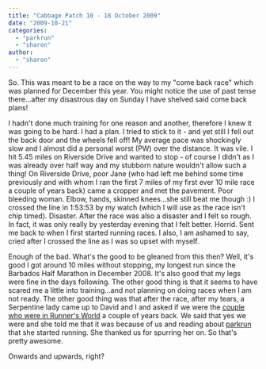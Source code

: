 ```yaml
---
title: "Cabbage Patch 10 - 18 October 2009"
date: "2009-10-21"
categories: 
  - "parkrun"
  - "sharon"
author: 
  - "sharon"
---
```


So. This was meant to be a race on the way to my "come back race" which was planned for December this year. You might notice the use of past tense there...after my disastrous day on Sunday I have shelved said come back plans!

I hadn't done much training for one reason and another, therefore I knew it was going to be hard. I had a plan. I tried to stick to it - and yet still I fell out the back door and the wheels fell off! My average pace was shockingly slow and I almost did a personal worst (PW) over the distance. It was vile. I hit 5.45 miles on Riverside Drive and wanted to stop - of course I didn't as I was already over half way and my stubborn nature wouldn't allow such a thing! On Riverside Drive, poor Jane (who had left me behind some time previously and with whom I ran the first 7 miles of my first ever 10 mile race a couple of years back) came a cropper and met the pavement. Poor bleeding woman. Elbow, hands, skinned knees...she still beat me though :) I crossed the line in 1:53:53 by my watch (which I will use as the race isn't chip timed). Disaster. After the race was also a disaster and I felt so rough. In fact, it was only really by yesterday evening that I felt better. Horrid. Sent me back to when I first started running races. I also, I am ashamed to say, cried after I crossed the line as I was so upset with myself.

Enough of the bad. What's the good to be gleaned from this then? Well, it's good I got around 10 miles without stopping, my longest run since the Barbados Half Marathon in December 2008. It's also good that my legs were fine in the days following. The other good thing is that it seems to have scared me a little into training...and not planning on doing races when I am not ready. The other good thing was that after the race, after my tears, a Serpentine lady came up to David and I and asked if we were the [couple who were in Runner's World](/2007/12/were-in-runners-world-magazine/) a couple of years back. We said that yes we were and she told me that it was because of us and reading about [parkrun](http://www.parkrun.com) that she started running. She thanked us for spurring her on. So that's pretty awesome.

Onwards and upwards, right?
